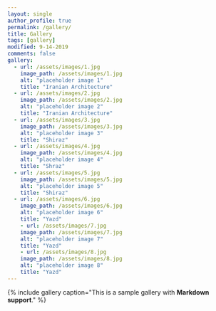 ```yaml
---
layout: single
author_profile: true
permalink: /gallery/
title: Gallery
tags: [gallery]
modified: 9-14-2019
comments: false
gallery:
  - url: /assets/images/1.jpg
    image_path: /assets/images/1.jpg
    alt: "placeholder image 1"
    title: "Iranian Architecture"
  - url: /assets/images/2.jpg
    image_path: /assets/images/2.jpg
    alt: "placeholder image 2"
    title: "Iranian Architecture"
  - url: /assets/images/3.jpg
    image_path: /assets/images/3.jpg
    alt: "placeholder image 3"
    title: "Shiraz"  
  - url: /assets/images/4.jpg
    image_path: /assets/images/4.jpg
    alt: "placeholder image 4"
    title: "Shraz"
  - url: /assets/images/5.jpg
    image_path: /assets/images/5.jpg
    alt: "placeholder image 5"
    title: "Shiraz" 
  - url: /assets/images/6.jpg
    image_path: /assets/images/6.jpg
    alt: "placeholder image 6"
    title: "Yazd" 
    - url: /assets/images/7.jpg
    image_path: /assets/images/7.jpg
    alt: "placeholder image 7"
    title: "Yazd" 
    - url: /assets/images/8.jpg
    image_path: /assets/images/8.jpg
    alt: "placeholder image 8"
    title: "Yazd" 
---
```


{% include gallery caption="This is a sample gallery with **Markdown support**." %}

